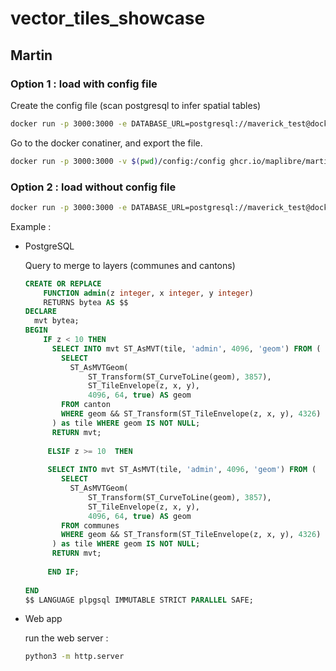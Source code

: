 # vector_tiles_showcase


## Martin

### Option 1 : load with config file

Create the config file (scan postgresql to infer spatial tables)

```bash
docker run -p 3000:3000 -e DATABASE_URL=postgresql://maverick_test@docker.for.mac.localhost:5432/maverick_test -v $(pwd)/config:/config ghcr.io/maplibre/martin --save-config config.yaml
```

Go to the docker conatiner, and export the file.

```bash
docker run -p 3000:3000 -v $(pwd)/config:/config ghcr.io/maplibre/martin --config /config/config.yaml
```

### Option 2 : load without config file

```bash
docker run -p 3000:3000 -e DATABASE_URL=postgresql://maverick_test@docker.for.mac.localhost:5432/maverick_test -v $(pwd)/config:/config ghcr.io/maplibre/martin --config /config/config.yaml
```

Example : 

- PostgreSQL
    
    Query to merge to layers (communes and cantons)
    
    ```sql
    CREATE OR REPLACE
        FUNCTION admin(z integer, x integer, y integer)
        RETURNS bytea AS $$
    DECLARE
      mvt bytea;
    BEGIN
    	IF z < 10 THEN
    	  SELECT INTO mvt ST_AsMVT(tile, 'admin', 4096, 'geom') FROM (
    		SELECT
    		  ST_AsMVTGeom(
    			  ST_Transform(ST_CurveToLine(geom), 3857),
    			  ST_TileEnvelope(z, x, y),
    			  4096, 64, true) AS geom
    		FROM canton
    		WHERE geom && ST_Transform(ST_TileEnvelope(z, x, y), 4326)
    	  ) as tile WHERE geom IS NOT NULL;
    	  RETURN mvt;
    	  
    	 ELSIF z >= 10  THEN
    	 
    	 SELECT INTO mvt ST_AsMVT(tile, 'admin', 4096, 'geom') FROM (
    		SELECT
    		  ST_AsMVTGeom(
    			  ST_Transform(ST_CurveToLine(geom), 3857),
    			  ST_TileEnvelope(z, x, y),
    			  4096, 64, true) AS geom
    		FROM communes
    		WHERE geom && ST_Transform(ST_TileEnvelope(z, x, y), 4326)
    	  ) as tile WHERE geom IS NOT NULL;
    	  RETURN mvt;
    		
    	 END IF; 
    	 
    END
    $$ LANGUAGE plpgsql IMMUTABLE STRICT PARALLEL SAFE;
    ```
    
- Web app
    
    run the web server : 
    
    ```bash
    python3 -m http.server
    ```